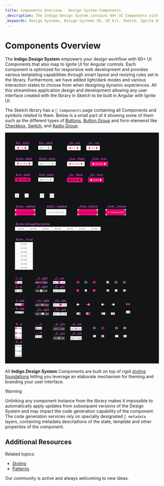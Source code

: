 ```yaml
---
title: Components Overview - Design System Components
_description: The Indigo Design System contains 60+ UI Components with numerous presets, states, and elaborate built-in styling capabilities.
_keywords: Design Systems, Design Systems UX, UI kit, Sketch, Ignite UI for Angular, Sketch to Angular, Sketch to Angular, Angular, Angular Design System, Export code from Sketch, Design Kits for Angular, Sketch HTML, Sketch to HTML, Sketch UI kits
---
```


# Components Overview

The **Indigo.Design System** empowers your design workflow with 60+ UI Components that also map to Ignite UI for Angular controls. Each component is optimized for responsive web development and provides various templating capabilities through smart layout and resizing rules set in the library. Furthermore, we have added light/dark modes and various interaction states to choose from when designing dynamic experiences. All this streamlines application design and development allowing any user interface created with the library in Sketch to be built in Angular with Ignite UI. 

The Sketch library has a `🧩 Components` page containing all Components and symbols related to them. Below is a small part of it showing some of them such as the different types of [Buttons](button.md), [Button Group](button-group.md) and form elemenst like [Checkbox](checkbox.md), [Switch](switch.md), and [Radio Group](radio-group.md).

<img class="responsive-img" src="../images/components-page.png" />

All **Indigo.Design System** Components are built on top of rigid [styling foundations](../styling/styling-overview.md) letting you leverage an elaborate mechanism for theming and branding your user interface.

> [!WARNING]
> Unlinking any component instance from the library makes it impossible to automatically apply updates from subsequent versions of the Design System and may impact the code generation capability of the component. The code generation services rely on specially designated `🚫 metadata` layers, containing metadata descriptions of the state, template and other properties of the component.

## Additional Resources

Related topics:

- [Styling](../styling/styling-overview.md)
- [Patterns](../patterns/patterns-overview.md)
  <div class="divider--half"></div>

Our community is active and always welcoming to new ideas.
